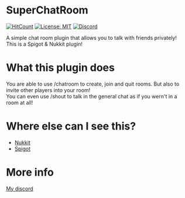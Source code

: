 # SuperChatRoom
[![HitCount](http://hits.dwyl.com/ImDaBigBoss/SuperChatRoom.svg)](http://hits.dwyl.com/ImDaBigBoss/SuperChatRoom)
[![License: MIT](https://img.shields.io/badge/license-MIT-blue.svg)](LICENSE)
[![Discord](https://img.shields.io/discord/613163671870242838.svg?color=%237289da&label=discord)](https://discord.gg/ECDstm863x)

A simple chat room plugin that allows you to talk with friends privately!<br>
This is a Spigot & Nukkit plugin!<br>

# What this plugin does
You are able to use /chatroom to create, join and quit rooms. But also to invite other players into your room!<br>
You can even use /shout to talk in the general chat as if you wern't in a room at all!<br>

# Where else can I see this?
* [Nukkit](https://cloudburstmc.org/resources/superchatroom.650/)
* [Spigot](https://www.spigotmc.org/resources/super-chat-room.88017/)

# More info
[My discord](https://discord.gg/DfqduqS)
